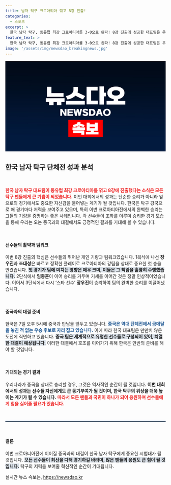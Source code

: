 ```yaml
---
title: 남자 탁구 크로아티아 꺾고 8강 진출!
categories:
  - 스포츠
excerpt: >
  한국 남자 탁구, 동유럽 최강 크로아티아를 3-0으로 완파! 8강 진출에 성공한 대표팀은 우승 후보 중국과의 대결을 앞두고 있습니다. 이 긴장감 넘치는 한판의 결과는?
feature_text: >
  한국 남자 탁구, 동유럽 최강 크로아티아를 3-0으로 완파! 8강 진출에 성공한 대표팀은 우승 후보 중국과의 대결을 앞두고 있습니다. 이 긴장감 넘치는 한판의 결과는?
image: '/assets/img/newsdao_breakingnews.jpg'
---
```


<p><img src="/assets/img/newsdao_breakingnews.jpg" alt="ranknews 속보" /></p>

<h2 data-ke-size="size26">한국 남자 탁구 단체전 성과 분석</h2>

<p data-ke-size="size16">&nbsp;</p>

<p><b><span style="color: #ee2323;">한국 남자 탁구 대표팀이 동유럽 최강 크로아티아를 꺾고 8강에 진출했다는 소식은 모든 탁구 팬들에게 큰 기쁨이 되었습니다.</span></b> 이번 대회에서의 성과는 단순한 승리가 아니라 앞으로의 경기에서도 중요한 자신감을 불어넣는 계기가 될 것입니다. 한국은 탁구 강국으로 매 경기마다 저력을 보여주고 있으며, 특히 이번 크로아티아전에서의 완벽한 승리는 그들의 기량을 증명하는 좋은 사례입니다. 각 선수들이 조화를 이루며 승리한 경기 모습을 통해 우리는 오는 중국과의 대결에서도 긍정적인 결과를 기대해 볼 수 있습니다.</p>

<p data-ke-size="size16">&nbsp;</p>

<h4>선수들의 활약과 팀워크</h4>

<p>이번 8강 진출의 핵심은 선수들의 뛰어난 개인 기량과 팀워크였습니다. 1복식에 나선 <b>장우진</b>과 <b>조대성</b>은 빠르고 정확한 플레이로 크로아티아의 강팀을 상대로 중요한 첫 승을 안겼습니다. <b><span style="background-color: #21538527;">첫 경기가 팀에 미치는 영향은 매우 크며, 이들은 그 책임을 훌륭히 수행했습니다.</span></b> 2단식에서 <b>임종훈</b>이 이어 승리를 거두며 기세를 이어간 것은 정말 인상적이었습니다. 이어서 3단식에서 다시 ‘스타 선수’ <b>장우진</b>이 승리하여 팀의 완벽한 승리를 이끌어냈습니다.</p>

<p data-ke-size="size16">&nbsp;</p>

<h4>중국과의 대결 준비</h4>

<p>한국은 7일 오후 5시에 중국과 만남을 앞두고 있습니다. <b><span style="color: #1a5490;">중국은 역대 단체전에서 금메달을 놓친 적 없는 우승 후보로 자리 잡고 있습니다.</span></b> 이에 따라 한국 대표팀은 만만치 않은 도전에 직면하고 있습니다. <b><span style="background-color: #21538527;">중국 팀은 세계적으로 유명한 선수들로 구성되어 있어, 치열한 대결이 예상됩니다.</span></b> 이러한 대결에서 호조를 이어가기 위해 한국은 만반의 준비를 해야 할 것입니다.</p>

<p data-ke-size="size16">&nbsp;</p>

<h4>기대되는 경기 결과</h4>

<p>우리나라가 중국을 상대로 승리할 경우, 그것은 역사적인 순간이 될 것입니다. <b>이번 대회에서의 성과는 선수들 자신에게도 큰 동기부여가 될 것이며, 한국 탁구의 위상을 더욱 높이는 계기가 될 수 있습니다.</b> <b><span style="color: #ee2323;">따라서 모든 팬들과 국민이 하나가 되어 응원하며 선수들에게 힘을 실어줄 필요가 있습니다.</span></b></p>

<p data-ke-size="size16">&nbsp;</p>

<hr style=" border:none; border-top:1px solid #1a5490; height:1px; margin:0;"/>

<p data-ke-size="size16">&nbsp;</p>

<h4>결론</h4>

<p>이번 크로아티아전에 이어질 중국과의 대결이 한국 남자 탁구에게 중요한 시험대가 될 것입니다. <b><span style="background-color: #21538527;">모든 선수들이 최선을 다해 경기하길 바라며, 많은 팬들의 응원도 큰 힘이 될 것입니다.</span></b> 탁구의 저력을 보여줄 혁신적인 순간이 기대됩니다.</p>
실시간 뉴스 속보는, <a href="https://newsdao.kr" rel="dofollow">https://newsdao.kr</a>


